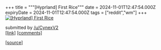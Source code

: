 +++
title = """[Hyprland] First Rice"""
date = 2024-11-01T12:47:54.000Z
expiryDate = 2024-11-01T12:47:54.000Z
tags = ["reddit","wm"]
+++
[![[Hyprland] First Rice](https://preview.redd.it/az7jcxpodayd1.png?width=640&crop=smart&auto=webp&s=02d145cf020132d35cbe45d49049818b8a52c6d3 "[Hyprland] First Rice")](https://www.reddit.com/r/unixporn/comments/1gh4jo4/hyprland_first_rice/)

submitted by [/u/CynexV2](https://www.reddit.com/user/CynexV2)  
[\[link\]](https://i.redd.it/az7jcxpodayd1.png) [\[comments\]](https://www.reddit.com/r/unixporn/comments/1gh4jo4/hyprland_first_rice/)

[[source]](https://www.reddit.com/r/unixporn/comments/1gh4jo4/hyprland_first_rice/)
